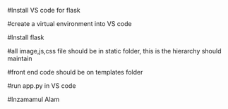 #Install VS code for flask 

#create a virtual environment into VS code 

#Install flask

#all image,js,css file should be in static folder, this is the hierarchy should maintain

#front end code should be on templates folder

#run app.py in VS code 

#Inzamamul Alam

